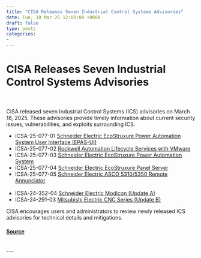 ```yaml
---
title: "CISA Releases Seven Industrial Control Systems Advisories"
date: Tue, 18 Mar 25 12:00:00 +0000
draft: false
type: posts
categories: 
- 
---
```

# CISA Releases Seven Industrial Control Systems Advisories

<br/>

<br/>
CISA released seven Industrial Control Systems (ICS) advisories on March 18, 2025. These advisories provide timely information about current security issues, vulnerabilities, and exploits surrounding ICS.

-   ICSA-25-077-01 [Schneider Electric EcoStruxure Power Automation System User Interface (EPAS-UI)](https://www.cisa.gov/news-events/ics-advisories/icsa-25-077-01)
-   ICSA-25-077-02 [Rockwell Automation Lifecycle Services with VMware](https://www.cisa.gov/news-events/ics-advisories/icsa-25-077-02)
-   ICSA-25-077-03 [Schneider Electric EcoStruxure Power Automation System](https://www.cisa.gov/news-events/ics-advisories/icsa-25-077-03)
-   ICSA-25-077-04 [Schneider Electric EcoStruxure Panel Server](https://www.cisa.gov/news-events/ics-advisories/icsa-25-077-04)
-   ICSA-25-077-05 [Schneider Electric ASCO 5310/5350 Remote Annunciator](https://www.cisa.gov/news-events/ics-advisories/icsa-25-077-05)  
     
-   ICSA-24-352-04 [Schneider Electric Modicon (Update A)](https://www.cisa.gov/news-events/ics-advisories/icsa-24-352-04)
-   ICSA-24-291-03 [Mitsubishi Electric CNC Series (Update B)](https://www.cisa.gov/news-events/ics-advisories/icsa-24-291-03)

CISA encourages users and administrators to review newly released ICS advisories for technical details and mitigations.

#### [Source](https://www.cisa.gov/news-events/alerts/2025/03/18/cisa-releases-seven-industrial-control-systems-advisories)

<br/>
---
